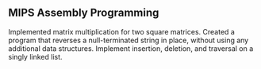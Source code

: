 ## MIPS Assembly Programming

Implemented matrix multiplication for two square matrices.
Created a program that reverses a null-terminated string in place, without using any additional data structures.
Implement insertion, deletion, and traversal on a singly linked list.
